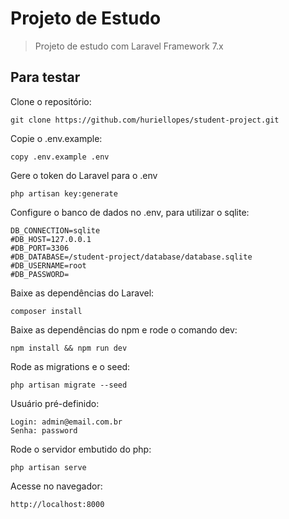 # Projeto de Estudo

> Projeto de estudo com Laravel Framework 7.x

## Para testar

<p>Clone o repositório: </p>

````
git clone https://github.com/huriellopes/student-project.git
````

<p>Copie o .env.example: </p>

````
copy .env.example .env
````

<p>Gere o token do Laravel para o .env</p>

````
php artisan key:generate
````

<p>Configure o banco de dados no .env, para utilizar o sqlite: </p>

````
DB_CONNECTION=sqlite
#DB_HOST=127.0.0.1
#DB_PORT=3306
#DB_DATABASE=/student-project/database/database.sqlite
#DB_USERNAME=root
#DB_PASSWORD=
````

<p>Baixe as dependências do Laravel:</p>

````
composer install
````

<p>Baixe as dependências do npm e rode o comando dev: </p>

````
npm install && npm run dev
````

<p>Rode as migrations e o seed: </p>

````
php artisan migrate --seed
````

<p>Usuário pré-definido: </p>

````
Login: admin@email.com.br
Senha: password
````

<p>Rode o servidor embutido do php: </p>

````
php artisan serve
````

<p>Acesse no navegador: </p>

````
http://localhost:8000
````
